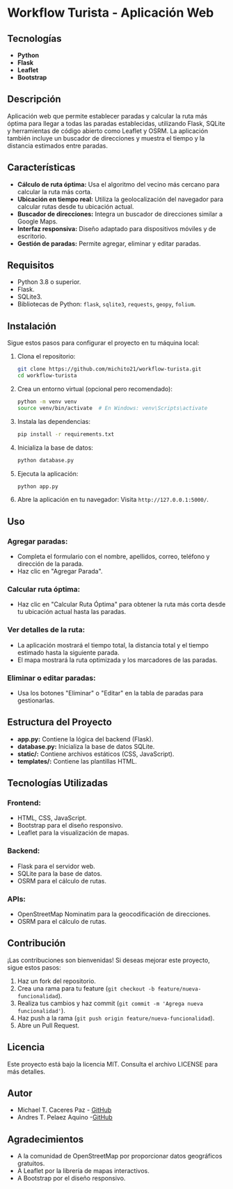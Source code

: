 # Workflow Turista - Aplicación Web

## Tecnologías
- **Python**
- **Flask**
- **Leaflet**
- **Bootstrap**

## Descripción
Aplicación web que permite establecer paradas y calcular la ruta más óptima para llegar a todas las paradas establecidas, utilizando Flask, SQLite y herramientas de código abierto como Leaflet y OSRM. La aplicación también incluye un buscador de direcciones y muestra el tiempo y la distancia estimados entre paradas.

## Características
- **Cálculo de ruta óptima:** Usa el algoritmo del vecino más cercano para calcular la ruta más corta.
- **Ubicación en tiempo real:** Utiliza la geolocalización del navegador para calcular rutas desde tu ubicación actual.
- **Buscador de direcciones:** Integra un buscador de direcciones similar a Google Maps.
- **Interfaz responsiva:** Diseño adaptado para dispositivos móviles y de escritorio.
- **Gestión de paradas:** Permite agregar, eliminar y editar paradas.

## Requisitos
- Python 3.8 o superior.
- Flask.
- SQLite3.
- Bibliotecas de Python: `flask`, `sqlite3`, `requests`, `geopy`, `folium`.

## Instalación
Sigue estos pasos para configurar el proyecto en tu máquina local:

1. Clona el repositorio:
    ```bash
    git clone https://github.com/michito21/workflow-turista.git
    cd workflow-turista
    ```

2. Crea un entorno virtual (opcional pero recomendado):
    ```bash
    python -m venv venv
    source venv/bin/activate  # En Windows: venv\Scripts\activate
    ```

3. Instala las dependencias:
    ```bash
    pip install -r requirements.txt
    ```

4. Inicializa la base de datos:
    ```bash
    python database.py
    ```

5. Ejecuta la aplicación:
    ```bash
    python app.py
    ```

6. Abre la aplicación en tu navegador:
   Visita `http://127.0.0.1:5000/`.

## Uso
### Agregar paradas:
- Completa el formulario con el nombre, apellidos, correo, teléfono y dirección de la parada.
- Haz clic en "Agregar Parada".

### Calcular ruta óptima:
- Haz clic en "Calcular Ruta Óptima" para obtener la ruta más corta desde tu ubicación actual hasta las paradas.

### Ver detalles de la ruta:
- La aplicación mostrará el tiempo total, la distancia total y el tiempo estimado hasta la siguiente parada.
- El mapa mostrará la ruta optimizada y los marcadores de las paradas.

### Eliminar o editar paradas:
- Usa los botones "Eliminar" o "Editar" en la tabla de paradas para gestionarlas.

## Estructura del Proyecto
- **app.py:** Contiene la lógica del backend (Flask).
- **database.py:** Inicializa la base de datos SQLite.
- **static/:** Contiene archivos estáticos (CSS, JavaScript).
- **templates/:** Contiene las plantillas HTML.

## Tecnologías Utilizadas
### Frontend:
- HTML, CSS, JavaScript.
- Bootstrap para el diseño responsivo.
- Leaflet para la visualización de mapas.

### Backend:
- Flask para el servidor web.
- SQLite para la base de datos.
- OSRM para el cálculo de rutas.

### APIs:
- OpenStreetMap Nominatim para la geocodificación de direcciones.
- OSRM para el cálculo de rutas.

## Contribución
¡Las contribuciones son bienvenidas! Si deseas mejorar este proyecto, sigue estos pasos:

1. Haz un fork del repositorio.
2. Crea una rama para tu feature (`git checkout -b feature/nueva-funcionalidad`).
3. Realiza tus cambios y haz commit (`git commit -m 'Agrega nueva funcionalidad'`).
4. Haz push a la rama (`git push origin feature/nueva-funcionalidad`).
5. Abre un Pull Request.

## Licencia
Este proyecto está bajo la licencia MIT. Consulta el archivo LICENSE para más detalles.

## Autor
- Michael T. Caceres Paz - [GitHub](https://github.com/michito21)
- Andres T. Pelaez Aquino -[GitHub](https://github.com/terry1365663)

## Agradecimientos
- A la comunidad de OpenStreetMap por proporcionar datos geográficos gratuitos.
- A Leaflet por la librería de mapas interactivos.
- A Bootstrap por el diseño responsivo.
